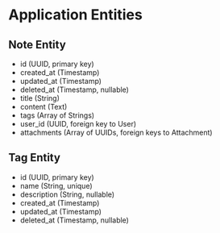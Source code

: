 # Application Entities

## Note Entity
- id (UUID, primary key)
- created_at (Timestamp)
- updated_at (Timestamp)
- deleted_at (Timestamp, nullable)
- title (String)
- content (Text)
- tags (Array of Strings)
- user_id (UUID, foreign key to User)
- attachments (Array of UUIDs, foreign keys to Attachment)

## Tag Entity
- id (UUID, primary key)
- name (String, unique)
- description (String, nullable)
- created_at (Timestamp)
- updated_at (Timestamp)
- deleted_at (Timestamp, nullable)